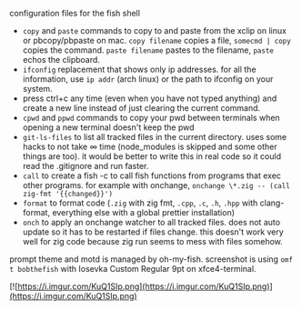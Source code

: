 configuration files for the fish shell

- `copy` and `paste` commands to copy to and paste from the xclip on linux or pbcopy/pbpaste on mac. `copy filename` copies a file, `somecmd | copy` copies the command. `paste filename` pastes to the filename, `paste` echos the clipboard.
- `ifconfig` replacement that shows only ip addresses. for all the information, use `ip addr` (arch linux) or the path to ifconfig on your system.
- press ctrl+c any time (even when you have not typed anything) and create a new line instead of just clearing the current command.
- `cpwd` and `ppwd` commands to copy your pwd between terminals when opening a new terminal doesn't keep the pwd
- `git-ls-files` to list all tracked files in the current directory. uses some hacks to not take ∞ time (node_modules is skipped and some other things are too). it would be better to write this in real code so it could read the .gitignore and run faster.
- `call` to create a fish -c to call fish functions from programs that exec other programs. for example with onchange, `onchange \*.zig -- (call zig-fmt '{{changed}}')`
- `format` to format code (`.zig` with zig fmt, `.cpp`, `.c`, `.h`, `.hpp` with clang-format, everything else with a global prettier installation)
- `onch` to apply an onchange watcher to all tracked files. does not auto update so it has to be restarted if files change. this doesn't work very well for zig code because zig run seems to mess with files somehow.

prompt theme and motd is managed by oh-my-fish. screenshot is using `omf t bobthefish` with Iosevka Custom Regular 9pt on xfce4-terminal.

[![https://i.imgur.com/KuQ1SIp.png](https://i.imgur.com/KuQ1SIp.png)](https://i.imgur.com/KuQ1SIp.png)

